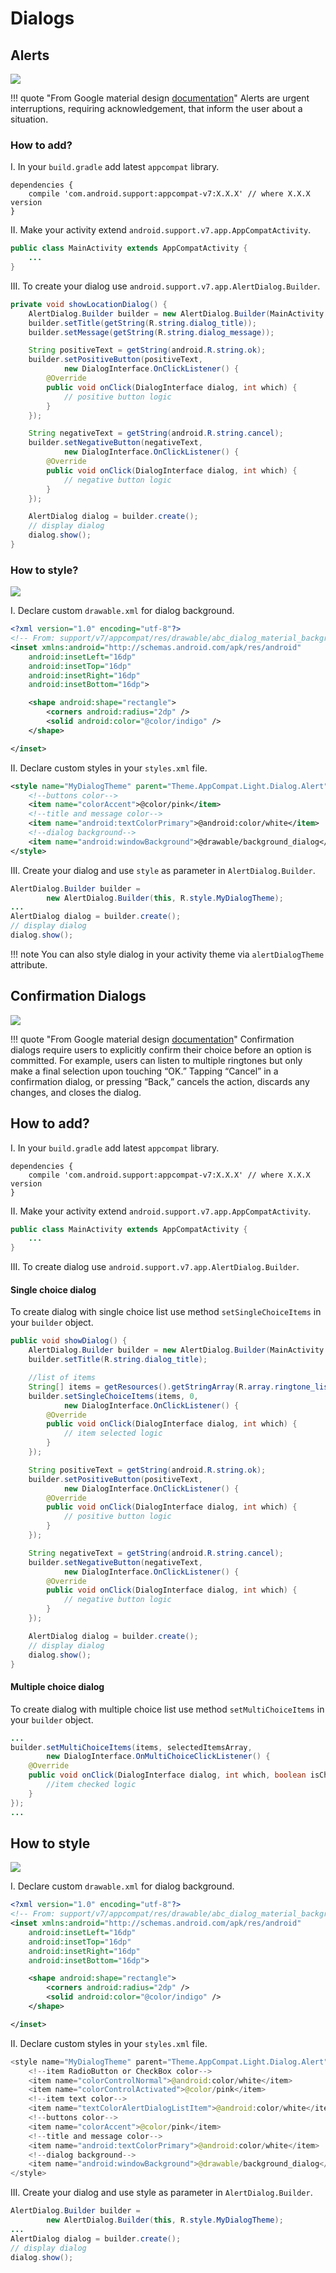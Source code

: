 # Dialogs

## Alerts

![](../images/dialog_alert_simple.png)

!!! quote "From Google material design [documentation](https://material.io/guidelines/components/dialogs.html#dialogs-alerts)"
    Alerts are urgent interruptions, requiring acknowledgement, that inform the user about a situation.

### How to add?
I. In your `build.gradle` add latest `appcompat` library.

```
dependencies {  
    compile 'com.android.support:appcompat-v7:X.X.X' // where X.X.X version
}
```

II. Make your activity extend `android.support.v7.app.AppCompatActivity`.

```java
public class MainActivity extends AppCompatActivity {  
    ...
}
```

III. To create your dialog use  `android.support.v7.app.AlertDialog.Builder`.

```java
private void showLocationDialog() {
    AlertDialog.Builder builder = new AlertDialog.Builder(MainActivity.this);
    builder.setTitle(getString(R.string.dialog_title));
    builder.setMessage(getString(R.string.dialog_message));

    String positiveText = getString(android.R.string.ok);
    builder.setPositiveButton(positiveText,
            new DialogInterface.OnClickListener() {
        @Override
        public void onClick(DialogInterface dialog, int which) {
            // positive button logic
        }
    });

    String negativeText = getString(android.R.string.cancel);
    builder.setNegativeButton(negativeText,
            new DialogInterface.OnClickListener() {
        @Override
        public void onClick(DialogInterface dialog, int which) {
            // negative button logic
        }
    });

    AlertDialog dialog = builder.create();
    // display dialog
    dialog.show();
}
```

### How to style?

![](../images/dialog_alert_styled.png)

I. Declare custom `drawable.xml` for dialog background.

```xml
<?xml version="1.0" encoding="utf-8"?>
<!-- From: support/v7/appcompat/res/drawable/abc_dialog_material_background_light.xml -->
<inset xmlns:android="http://schemas.android.com/apk/res/android"
    android:insetLeft="16dp"
    android:insetTop="16dp"
    android:insetRight="16dp"
    android:insetBottom="16dp">

    <shape android:shape="rectangle">
        <corners android:radius="2dp" />
        <solid android:color="@color/indigo" />
    </shape>

</inset>
```

II. Declare custom styles in your `styles.xml` file.

```xml
<style name="MyDialogTheme" parent="Theme.AppCompat.Light.Dialog.Alert">
    <!--buttons color-->
    <item name="colorAccent">@color/pink</item>
    <!--title and message color-->
    <item name="android:textColorPrimary">@android:color/white</item>
    <!--dialog background-->
    <item name="android:windowBackground">@drawable/background_dialog</item>
</style>
```

III. Create your dialog and use `style` as parameter in `AlertDialog.Builder`.

```java
AlertDialog.Builder builder = 
        new AlertDialog.Builder(this, R.style.MyDialogTheme);
...
AlertDialog dialog = builder.create();
// display dialog
dialog.show();
```

!!! note 
        You can also style dialog in your activity theme via `alertDialogTheme` attribute.

## Confirmation Dialogs

![](../images/dialog_confirmation_small.png)

!!! quote "From Google material design [documentation](http://www.google.com.ua/design/spec/components/dialogs.html#dialogs-confirmation-dialogs)"
    Confirmation dialogs require users to explicitly confirm their choice before an option is committed. For example, users can listen to multiple ringtones but only make a final selection upon touching “OK.”
    Tapping “Cancel” in a confirmation dialog, or pressing “Back,” cancels the action, discards any changes, and closes the dialog.

## How to add?

I. In your `build.gradle` add latest `appcompat` library.

```
dependencies {  
    compile 'com.android.support:appcompat-v7:X.X.X' // where X.X.X version
}
```

II. Make your activity extend `android.support.v7.app.AppCompatActivity`.

```java
public class MainActivity extends AppCompatActivity {  
    ...
}
```

III. To create dialog use  `android.support.v7.app.AlertDialog.Builder`.

#### Single choice dialog
To create dialog with single choice list use method `setSingleChoiceItems` in your `builder` object.

```java
public void showDialog() {
    AlertDialog.Builder builder = new AlertDialog.Builder(MainActivity.this);
    builder.setTitle(R.string.dialog_title);

    //list of items
    String[] items = getResources().getStringArray(R.array.ringtone_list);
    builder.setSingleChoiceItems(items, 0,
            new DialogInterface.OnClickListener() {
        @Override
        public void onClick(DialogInterface dialog, int which) {
            // item selected logic
        }
    });

    String positiveText = getString(android.R.string.ok);
    builder.setPositiveButton(positiveText,
            new DialogInterface.OnClickListener() {
        @Override
        public void onClick(DialogInterface dialog, int which) {
            // positive button logic
        }
    });

    String negativeText = getString(android.R.string.cancel);
    builder.setNegativeButton(negativeText, 
            new DialogInterface.OnClickListener() {
        @Override
        public void onClick(DialogInterface dialog, int which) {
            // negative button logic
        }
    });

    AlertDialog dialog = builder.create();
    // display dialog
    dialog.show();
}
```

#### Multiple choice dialog
To create dialog with multiple choice list use method `setMultiChoiceItems` in your `builder` object.

```java
...
builder.setMultiChoiceItems(items, selectedItemsArray,
        new DialogInterface.OnMultiChoiceClickListener() {
    @Override
    public void onClick(DialogInterface dialog, int which, boolean isChecked) {
        //item checked logic
    }
});
...
```

## How to style

![](../images/dialog_confirmation_styled_small.png)

I. Declare custom `drawable.xml` for dialog background.

```xml
<?xml version="1.0" encoding="utf-8"?>
<!-- From: support/v7/appcompat/res/drawable/abc_dialog_material_background_light.xml -->
<inset xmlns:android="http://schemas.android.com/apk/res/android"
    android:insetLeft="16dp"
    android:insetTop="16dp"
    android:insetRight="16dp"
    android:insetBottom="16dp">

    <shape android:shape="rectangle">
        <corners android:radius="2dp" />
        <solid android:color="@color/indigo" />
    </shape>

</inset>
```

II. Declare custom styles in your `styles.xml` file.

```java
<style name="MyDialogTheme" parent="Theme.AppCompat.Light.Dialog.Alert">
    <!--item RadioButton or CheckBox color-->
    <item name="colorControlNormal">@android:color/white</item>
    <item name="colorControlActivated">@color/pink</item>
    <!--item text color-->
    <item name="textColorAlertDialogListItem">@android:color/white</item>
    <!--buttons color-->
    <item name="colorAccent">@color/pink</item>
    <!--title and message color-->
    <item name="android:textColorPrimary">@android:color/white</item>
    <!--dialog background-->
    <item name="android:windowBackground">@drawable/background_dialog</item>
</style>
```

III. Create your dialog and use style as parameter in `AlertDialog.Builder`.

```java
AlertDialog.Builder builder = 
        new AlertDialog.Builder(this, R.style.MyDialogTheme);
...
AlertDialog dialog = builder.create();  
// display dialog
dialog.show();
```




